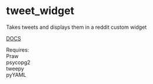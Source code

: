 # tweet_widget
Takes tweets and displays them in a reddit custom widget

[DOCS](https://www.reddit.com/r/tweet_widget/wiki/twitter_feed_bot)

Requires:  
Praw  
psycopg2  
tweepy  
pyYAML
